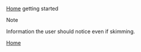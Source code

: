 [Home](index.md)
getting started
> [!NOTE]
> Information the user should notice even if skimming.

[Home](index.md)
